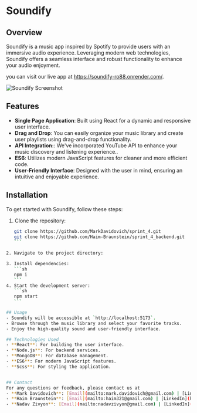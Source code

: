 # Soundify

## Overview
Soundify is a music app inspired by Spotify to provide users with an immersive audio experience. Leveraging modern web technologies, Soundify offers a seamless interface and robust functionality to enhance your audio enjoyment.

you can visit our live app at https://soundify-ro88.onrender.com/.

![Soundify Screenshot](assets/screenshot.png)

## Features
- **Single Page Application**: Built using React for a dynamic and responsive user interface.
- **Drag and Drop**: You can easily organize your music library and create user playlists using drag-and-drop functionality.
- **API Integration:**: We've incorporated YouTube API to enhance your music discovery and listening experience..
- **ES6**: Utilizes modern JavaScript features for cleaner and more efficient code.
- **User-Friendly Interface**: Designed with the user in mind, ensuring an intuitive and enjoyable experience.

## Installation
To get started with Soundify, follow these steps:

1. Clone the repository:
 ```sh
    git clone https://github.com/MarkDavidovich/sprint_4.git
    git clone https://github.com/Haim-Braunstein/sprint_4_backend.git
    ```
  
2. Navigate to the project directory:

3. Install dependencies:
    ```sh
    npm i
    ```
4. Start the development server:
    ```sh
    npm start
    ```

## Usage
- Soundify will be accessible at `http://localhost:5173`.
- Browse through the music library and select your favorite tracks.
- Enjoy the high-quality sound and user-friendly interface.

## Technologies Used
- **React**: For building the user interface.
- **Node.js**: For backend services.
- **MongoDB**: For database management.
- **ES6**: For modern JavaScript features.
- **Scss**: For styling the application.


## Contact
For any questions or feedback, please contact us at 
- **Mark Davidovich**: [Email](mailto:mark.davidovich@gmail.com) | [LinkedIn](https://www.linkedin.com/in/mark-davidovich-2a6222187/)
- **Haim Braunstein**: [Email](mailto:haim321@gmail.com) | [LinkedIn](https://www.linkedin.com/in/haim-braunstein)
- **Nadav Zivyon**: [Email](mailto:nadavzivyon@gmail.com) | [LinkedIn](https://www.linkedin.com/in/nadav-zivyon-7bb410249/)
